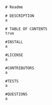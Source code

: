 
    # Readme
    
    # DESCRIPTION
    a
    
    # TABLE OF CONTENTS
    true

    #INSTALL
    a

    #LICENSE
    a

    #CONTRIBUTORS
    a

    #TESTS
    a

    #QUESTIONS
    a
  